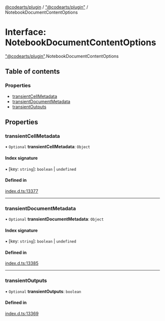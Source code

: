 [@codearts/plugin](../README.md) / ["@codearts/plugin"](../modules/_codearts_plugin_.md) / NotebookDocumentContentOptions

# Interface: NotebookDocumentContentOptions

["@codearts/plugin"](../modules/_codearts_plugin_.md).NotebookDocumentContentOptions

## Table of contents

### Properties

- [transientCellMetadata](codearts_plugin_.NotebookDocumentContentOptions.md#transientcellmetadata)
- [transientDocumentMetadata](codearts_plugin_.NotebookDocumentContentOptions.md#transientdocumentmetadata)
- [transientOutputs](codearts_plugin_.NotebookDocumentContentOptions.md#transientoutputs)

## Properties

### transientCellMetadata

• `Optional` **transientCellMetadata**: `Object`

#### Index signature

▪ [key: `string`]: `boolean` \| `undefined`

#### Defined in

[index.d.ts:13377](https://github.com/huaweicloud/cloudide-plugin-api/blob/d4de966/index.d.ts#L13377)

___

### transientDocumentMetadata

• `Optional` **transientDocumentMetadata**: `Object`

#### Index signature

▪ [key: `string`]: `boolean` \| `undefined`

#### Defined in

[index.d.ts:13385](https://github.com/huaweicloud/cloudide-plugin-api/blob/d4de966/index.d.ts#L13385)

___

### transientOutputs

• `Optional` **transientOutputs**: `boolean`

#### Defined in

[index.d.ts:13369](https://github.com/huaweicloud/cloudide-plugin-api/blob/d4de966/index.d.ts#L13369)
